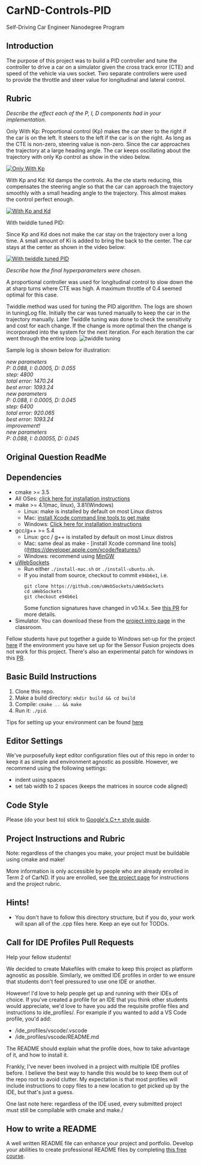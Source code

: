 # CarND-Controls-PID
Self-Driving Car Engineer Nanodegree Program

## Introduction
The purpose of this project was to build a PID controller and tune the controller to drive a car on a
simulator given the cross track error (CTE) and speed of the vehicle via uws socket. Two separate controllers were used  
to provide the throttle and steer value for longitudinal and lateral control.

## Rubric

_Describe the effect each of the P, I, D components had in your implementation._

Only With Kp:
Proportional control (Kp) makes the car steer to the right if the car is on the left. It steers to the left if the car
is on the right. As long as the CTE is non-zero, steering value is non-zero. Since the car approaches the trajectory at 
a large heading angle. The car keeps oscillating about the trajectory with only Kp control as show in the video below. 

[![Only With Kp](./data/mq2.jpg)](https://youtu.be/CTqjJojyRcU)


With Kp and Kd:
Kd damps the controls. As the cte starts reducing, this compensates the steering angle so that the car can approach 
the trajectory smoothly with a small heading angle to the trajectory. This almost makes the control perfect enough.

[![With Kp and Kd](./data/mq2.jpg)](https://youtu.be/_SQNph693kM)


With twiddle tuned PID:

Since Kp and Kd does not make the car stay on the trajectory over a long time. A small amount of Ki is added to bring
 the back to the center. The car stays at the center as shown in the video below:

[![With twiddle tuned PID](./data/mq2.jpg)](https://youtu.be/736S8ZEYA3U)


_Describe how the final hyperparameters were chosen._

A proportional controller was used for longitudinal control to slow down the at sharp turns where CTE was high. A maximum
throttle of 0.4 seemed optimal for this case. 

Twiddle method was used for tuning the PID algorithm. The logs are shown in tuningLog file. Initially the car was tuned 
manually to keep the car in the trajectory manually. Later Twiddle tuning was done to check the sensitivity and cost for 
each change. If the change is more optimal then the change is incorporated into the system for the next iteration. For 
each iteration the car went through the entire loop.
![twiddle tuning](./data/twiddle.png)

Sample log is shown below for illustration:

_new parameters<br>
 P: 0.088, I: 0.0005, D: 0.055<br>
 step: 4800<br>
 total error: 1470.24<br>
 best error: 1093.24<br>
 new parameters<br>
 P: 0.088, I: 0.0005, D: 0.045<br>
 step: 6400<br>
 total error: 920.065<br>
 best error: 1093.24<br>
 improvement!<br>
 new parameters<br>
 P: 0.088, I: 0.00055, D: 0.045<br>_
 
## Original Question ReadMe

## Dependencies

* cmake >= 3.5
 * All OSes: [click here for installation instructions](https://cmake.org/install/)
* make >= 4.1(mac, linux), 3.81(Windows)
  * Linux: make is installed by default on most Linux distros
  * Mac: [install Xcode command line tools to get make](https://developer.apple.com/xcode/features/)
  * Windows: [Click here for installation instructions](http://gnuwin32.sourceforge.net/packages/make.htm)
* gcc/g++ >= 5.4
  * Linux: gcc / g++ is installed by default on most Linux distros
  * Mac: same deal as make - [install Xcode command line tools]((https://developer.apple.com/xcode/features/)
  * Windows: recommend using [MinGW](http://www.mingw.org/)
* [uWebSockets](https://github.com/uWebSockets/uWebSockets)
  * Run either `./install-mac.sh` or `./install-ubuntu.sh`.
  * If you install from source, checkout to commit `e94b6e1`, i.e.
    ```
    git clone https://github.com/uWebSockets/uWebSockets 
    cd uWebSockets
    git checkout e94b6e1
    ```
    Some function signatures have changed in v0.14.x. See [this PR](https://github.com/udacity/CarND-MPC-Project/pull/3) for more details.
* Simulator. You can download these from the [project intro page](https://github.com/udacity/self-driving-car-sim/releases) in the classroom.

Fellow students have put together a guide to Windows set-up for the project [here](https://s3-us-west-1.amazonaws.com/udacity-selfdrivingcar/files/Kidnapped_Vehicle_Windows_Setup.pdf) if the environment you have set up for the Sensor Fusion projects does not work for this project. There's also an experimental patch for windows in this [PR](https://github.com/udacity/CarND-PID-Control-Project/pull/3).

## Basic Build Instructions

1. Clone this repo.
2. Make a build directory: `mkdir build && cd build`
3. Compile: `cmake .. && make`
4. Run it: `./pid`. 

Tips for setting up your environment can be found [here](https://classroom.udacity.com/nanodegrees/nd013/parts/40f38239-66b6-46ec-ae68-03afd8a601c8/modules/0949fca6-b379-42af-a919-ee50aa304e6a/lessons/f758c44c-5e40-4e01-93b5-1a82aa4e044f/concepts/23d376c7-0195-4276-bdf0-e02f1f3c665d)

## Editor Settings

We've purposefully kept editor configuration files out of this repo in order to
keep it as simple and environment agnostic as possible. However, we recommend
using the following settings:

* indent using spaces
* set tab width to 2 spaces (keeps the matrices in source code aligned)

## Code Style

Please (do your best to) stick to [Google's C++ style guide](https://google.github.io/styleguide/cppguide.html).

## Project Instructions and Rubric

Note: regardless of the changes you make, your project must be buildable using
cmake and make!

More information is only accessible by people who are already enrolled in Term 2
of CarND. If you are enrolled, see [the project page](https://classroom.udacity.com/nanodegrees/nd013/parts/40f38239-66b6-46ec-ae68-03afd8a601c8/modules/f1820894-8322-4bb3-81aa-b26b3c6dcbaf/lessons/e8235395-22dd-4b87-88e0-d108c5e5bbf4/concepts/6a4d8d42-6a04-4aa6-b284-1697c0fd6562)
for instructions and the project rubric.

## Hints!

* You don't have to follow this directory structure, but if you do, your work
  will span all of the .cpp files here. Keep an eye out for TODOs.

## Call for IDE Profiles Pull Requests

Help your fellow students!

We decided to create Makefiles with cmake to keep this project as platform
agnostic as possible. Similarly, we omitted IDE profiles in order to we ensure
that students don't feel pressured to use one IDE or another.

However! I'd love to help people get up and running with their IDEs of choice.
If you've created a profile for an IDE that you think other students would
appreciate, we'd love to have you add the requisite profile files and
instructions to ide_profiles/. For example if you wanted to add a VS Code
profile, you'd add:

* /ide_profiles/vscode/.vscode
* /ide_profiles/vscode/README.md

The README should explain what the profile does, how to take advantage of it,
and how to install it.

Frankly, I've never been involved in a project with multiple IDE profiles
before. I believe the best way to handle this would be to keep them out of the
repo root to avoid clutter. My expectation is that most profiles will include
instructions to copy files to a new location to get picked up by the IDE, but
that's just a guess.

One last note here: regardless of the IDE used, every submitted project must
still be compilable with cmake and make./

## How to write a README
A well written README file can enhance your project and portfolio.  Develop your abilities to create professional README files by completing [this free course](https://www.udacity.com/course/writing-readmes--ud777).

